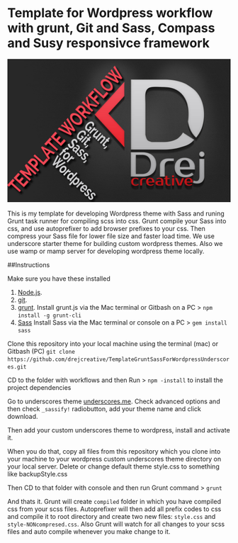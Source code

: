 # Template for Wordpress workflow with grunt, Git and Sass, Compass and Susy responsivce framework

![Template for Wordpress workflow with grunt, Git and Sass, Compass and Susy responsivce framewor](img.jpg)

This is my template for developing  Wordpress theme with Sass and runing Grunt task runner for compiling scss into css. Grunt compile your Sass into css, and use autoprefixer to add browser prefixes to your css. Then compress your Sass file for lower file size and faster load time. We use underscore starter theme for building custom wordpress themes. Also we use wamp or mamp server for developing wordpress theme locally.

##Instructions

Make sure you have these installed

1. [Node.js](hwww.nodejs.org).
2. [git](www.git-scm.com).
3. [grunt](www.gruntjs.com). Install grunt.js via the Mac terminal or Gitbash on a PC > `npm install -g grunt-cli`
3. [Sass](http://sass-lang.com/) Install Sass via the Mac terminal or console on a PC > `gem install sass`

Clone this repository into your local machine using the terminal (mac) or Gitbash (PC)
`git clone  https://github.com/drejcreative/TemplateGruntSassForWordpressUnderscores.git`

CD to the folder with workflows and then
Run > `npm -install` to install the project dependencies

Go to underscores theme [underscores.me](http://underscores.me/). Check advanced options and then check `_sassify!` radiobutton, add your theme name and click download.

Then add your custom underscores theme to wordpress, install and activate it.

When you do that, copy all files from this repository which you clone into your machine to your wordpress custom underscores theme directory on your local server.
Delete or change default theme style.css to something like backupStyle.css

Then CD to that folder with console and then run Grunt command > `grunt`

And thats it. Grunt will create `compiled` folder in which you have compiled css from your scss files. Autoprefixer will then add all prefix codes to css and compile it to root directory and create two new files: `style.css` and `style-NONcompresed.css`. Also Grunt will watch for all changes to your scss files and auto compile whenever you make change to it.
